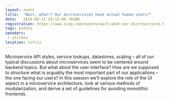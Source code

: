 ```yaml
---
layout: event
title:  "Wait, what!? Our microservices have actual human users?"
date:   2016-09-21 19:15:00 +0200
registration: https://www.xing.com/events/wait-what-our-microservices-have-actual-human-users-1705920
tags: events
speakers:
 - stilkov
location: citrix
---
```


Microservice API styles, service lookups, datastores, scaling – all of our typical discussions about microservices seem to be centered around backend topics. But what about the user interface? How are we supposed to structure what is arguably the most important part of our applications – the one facing our users? In this session we’ll explore the role of the UI aspect in a microservice architecture, look at various methods of modularization, and derive a set of guidelines for avoiding monolithic frontends.
